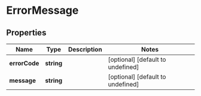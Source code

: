 # ErrorMessage

## Properties
| Name | Type | Description | Notes |
| ------------ | ------------- | ------------- | ------------- |
| **errorCode** | **string** |  | [optional] [default to undefined] |
| **message** | **string** |  | [optional] [default to undefined] |


